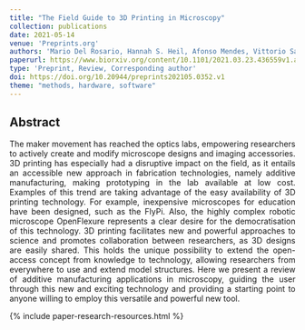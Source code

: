 ```yaml
---
title: "The Field Guide to 3D Printing in Microscopy"
collection: publications
date: 2021-05-14
venue: 'Preprints.org'
authors: 'Mario Del Rosario, Hannah S. Heil, Afonso Mendes, Vittorio Saggiomo, Ricardo Henriques'
paperurl: https://www.biorxiv.org/content/10.1101/2021.03.23.436559v1.abstract
type: 'Preprint, Review, Corresponding author'
doi: https://doi.org/10.20944/preprints202105.0352.v1
theme: "methods, hardware, software"
---
```


<h2> Abstract </h2>
<p align= "justify">
The maker movement has reached the optics labs, empowering researchers to actively create and modify microscope designs and imaging accessories. 3D printing has especially had a disruptive impact on the field, as it entails an accessible new approach in fabrication technologies, namely additive manufacturing, making prototyping in the lab available at low cost. Examples of this trend are taking advantage of the easy availability of 3D printing technology. For example, inexpensive microscopes for education have been designed, such as the FlyPi. Also, the highly complex robotic microscope OpenFlexure represents a clear desire for the democratisation of this technology. 3D printing facilitates new and powerful approaches to science and promotes collaboration between researchers, as 3D designs are easily shared. This holds the unique possibility to extend the open-access concept from knowledge to technology, allowing researchers from everywhere to use and extend model structures. Here we present a review of additive manufacturing applications in microscopy, guiding the user through this new and exciting technology and providing a starting point to anyone willing to employ this versatile and powerful new tool.

{% include paper-research-resources.html %}
